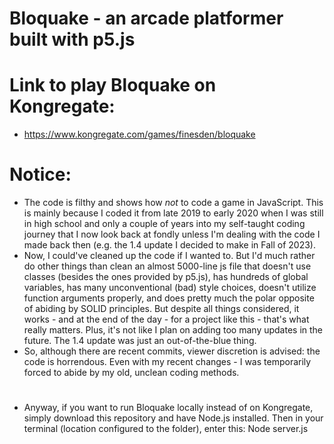 # Bloquake - an arcade platformer built with p5.js

# Link to play Bloquake on Kongregate: 
- https://www.kongregate.com/games/finesden/bloquake

# Notice:
- The code is filthy and shows how *not* to code a game in JavaScript. This is mainly because I coded it from late 2019 to early 2020 when I was still in high school and only a couple of years into my self-taught coding journey that I now look back at fondly unless I'm dealing with the code I made back then (e.g. the 1.4 update I decided to make in Fall of 2023).
- Now, I could've cleaned up the code if I wanted to. But I'd much rather do other things than clean an almost 5000-line js file that doesn't use classes (besides the ones provided by p5.js), has hundreds of global variables, has many unconventional (bad) style choices, doesn't utilize function arguments properly, and does pretty much the polar opposite of abiding by SOLID principles. But despite all things considered, it works - and at the end of the day - for a project like this - that's what really matters. Plus, it's not like I plan on adding too many updates in the future. The 1.4 update was just an out-of-the-blue thing.
- So, although there are recent commits, viewer discretion is advised: the code is horrendous. Even with my recent changes - I was temporarily forced to abide by my old, unclean coding methods.
 
#
 - Anyway, if you want to run Bloquake locally instead of on Kongregate, simply download this repository and have Node.js installed. Then in your terminal (location configured to the folder), enter this: Node server.js
